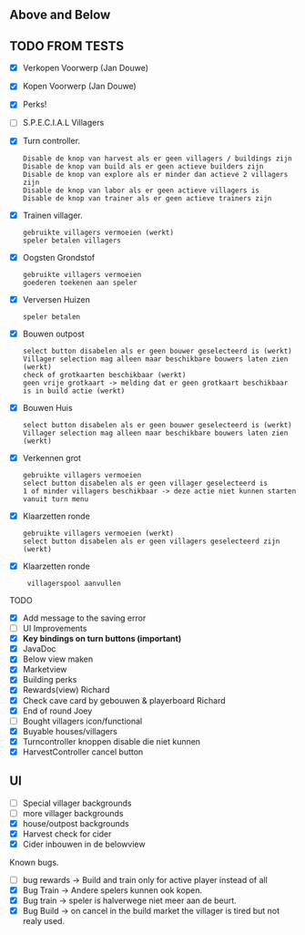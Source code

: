 ## Above and Below  

## TODO FROM TESTS
 - [x] Verkopen Voorwerp (Jan Douwe)
 - [x] Kopen Voorwerp (Jan Douwe)
 
 - [x] Perks!
 - [ ] S.P.E.C.I.A.L Villagers

 - [x] Turn controller.  

       Disable de knop van harvest als er geen villagers / buildings zijn
       Disable de knop van build als er geen actieve builders zijn
       Disable de knop van explore als er minder dan actieve 2 villagers zijn
       Disable de knop van labor als er geen actieve villagers is
       Disable de knop van trainer als er geen actieve trainers zijn    

 
 - [x] Trainen villager.
 
       gebruikte villagers vermoeien (werkt)
       speler betalen villagers
 - [x] Oogsten Grondstof
 
       gebruikte villagers vermoeien 
       goederen toekenen aan speler
 - [x] Verversen Huizen
 
       speler betalen
 - [x] Bouwen outpost
 
       select button disabelen als er geen bouwer geselecteerd is (werkt)
       Villager selection mag alleen maar beschikbare bouwers laten zien (werkt)
       check of grotkaarten beschikbaar (werkt)
       geen vrije grotkaart -> melding dat er geen grotkaart beschikbaar is in build actie (werkt)
 - [x] Bouwen Huis
 
       select button disabelen als er geen bouwer geselecteerd is (werkt)
       Villager selection mag alleen maar beschikbare bouwers laten zien (werkt)
       
 - [x] Verkennen grot
 
       gebruikte villagers vermoeien
       select button disabelen als er geen villager geselecteerd is
       1 of minder villagers beschikbaar -> deze actie niet kunnen starten vanuit turn menu
 - [x] Klaarzetten ronde
 
       gebruikte villagers vermoeien (werkt)
       select button disabelen als er geen villagers geselecteerd zijn (werkt)
 - [x] Klaarzetten ronde

        villagerspool aanvullen

TODO
 - [x] Add message to the saving error
 - [ ] UI Improvements
 - [x] **Key bindings on turn buttons (important)**
 - [x] JavaDoc
 - [x] Below view maken
 - [x] Marketview
 - [x] Building perks
 - [x] Rewards(view) Richard
 - [x] Check cave card by gebouwen & playerboard Richard
 - [x] End of round Joey
 - [ ] Bought villagers icon/functional
 - [x] Buyable houses/villagers
 - [x] Turncontroller knoppen disable die niet kunnen
 - [x] HarvestController cancel button

## UI
 - [ ] Special villager backgrounds
 - [ ] more villager backgrounds
 - [x] house/outpost backgrounds
 - [x] Harvest check for cider
 - [x] Cider inbouwen in de belowview

Known bugs.   
 - [ ] bug rewards -> Build and train only for active player instead of all
 - [x] Bug Train -> Andere spelers kunnen ook kopen.  
 - [x] Bug train -> speler is halverwege niet meer aan de beurt.  
 - [x] Bug Build -> on cancel in the build market the villager is tired but not realy used.
